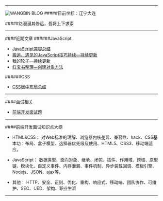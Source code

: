 ***
![WANGBIN·BLOG](http://a2.qpic.cn/psb?/V13HtaHF3aU80d/zC8dtx5tZ43c2FvcWcg1Ru1w2uhmSt*FU5q0k2secuk!/b/dIoBAAAAAAAA&bo=eAB0AAAAAAADBy4!&rf=viewer_4)
#####目前坐标：辽宁大连    

#####路漫漫其修远，吾将上下求索

***
####近期文章
######JavaScript

* [JavaScript兼容总结](https://github.com/wangbin2015/BLOG/issues/1)       
* [搬运，遇见的JavaScript技巧持续—持续更新](https://github.com/wangbin2015/BLOG/issues/2)
* [我的轮子—持续更新](https://github.com/wangbin2015/BLOG/issues/3)
* [红宝书整理—创建对象方法](https://github.com/wangbin2015/BLOG/issues/4)    

######CSS
* [CSS居中布局总结](https://github.com/wangbin2015/BLOG/issues/10)  

***
####面试相关

* [前端开发面试题](https://github.com/markyun/My-blog/tree/master/Front-end-Developer-Questions)

***
####前端开发面试知识点大纲
* HTML&CSS：  对Web标准的理解、浏览器内核差异、兼容性、hack、CSS基本功：布局、盒子模型、选择器优先级及使用、HTML5、CSS3、移动端适应。

* JavaScript：   数据类型、面向对象、继承、闭包、插件、作用域、跨域、原型链、模块化、自定义事件、内存泄漏、事件机制、异步装载回调、模板引擎、Nodejs、JSON、ajax等。

* 其他：  HTTP、安全、正则、优化、重构、响应式、移动端、团队协作、可维护、SEO、UED、架构、职业生涯 
***


